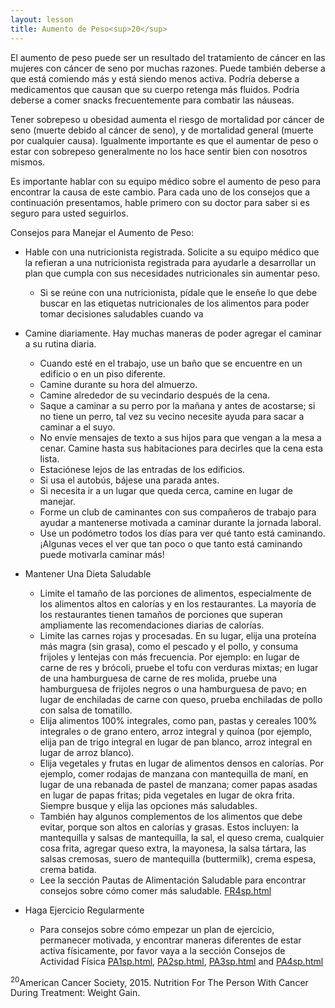 ```yaml
---
layout: lesson
title: Aumento de Peso<sup>20</sup>
---
```


El aumento de peso puede ser un resultado del tratamiento de cáncer en las mujeres con cáncer de seno por muchas razones. Puede también deberse a que está comiendo más y está siendo menos activa. Podría deberse a medicamentos que causan que su cuerpo retenga más fluidos. Podría deberse a comer snacks frecuentemente para combatir las náuseas.

Tener sobrepeso u obesidad aumenta el riesgo de mortalidad por cáncer de seno (muerte debido al cáncer de seno), y de mortalidad general (muerte por cualquier causa). Igualmente importante es que el aumentar de peso o estar con sobrepeso generalmente no los hace sentir bien con nosotros mismos. 

Es importante hablar con su equipo médico sobre el aumento de peso para encontrar la causa de este cambio. Para cada uno de los consejos que a continuación presentamos, hable primero con su doctor para saber si es seguro para usted seguirlos. 

Consejos para Manejar el Aumento de Peso:

* Hable con una nutricionista registrada. Solicite a su equipo médico que la refieran a una nutricionista registrada para ayudarle a desarrollar un plan que cumpla con sus necesidades nutricionales sin aumentar peso.
    - Si se reúne con una nutricionista, pídale que le enseñe lo que debe buscar en las etiquetas nutricionales de los alimentos para poder tomar decisiones saludables cuando va

* Camine diariamente. Hay muchas maneras de poder agregar el caminar a su rutina diaria.
    - Cuando esté en el trabajo, use un baño que se encuentre en un edificio o en un piso diferente.
    - Camine durante su hora del almuerzo.
    - Camine alrededor de su vecindario después de la cena.
    - Saque a caminar a su perro por la mañana y antes de acostarse; si no tiene un perro, tal vez su vecino necesite ayuda para sacar a caminar a el suyo.
    - No envíe mensajes de texto a sus hijos para que vengan a la mesa a cenar. Camine hasta sus habitaciones para decirles que la cena esta lista.
    - Estaciónese lejos de las entradas de los edificios.
    - Si usa el autobús, bájese una parada antes.
    - Si necesita ir a un lugar que queda cerca, camine en lugar de manejar.
    - Forme un club de caminantes con sus compañeros de trabajo para ayudar a mantenerse motivada a caminar durante la jornada laboral.
    - Use un podómetro todos los días para ver qué tanto está caminando. ¡Algunas veces el ver que tan poco o que tanto está caminando puede motivarla caminar más!

* Mantener Una Dieta Saludable
    - Limite el tamaño de las porciones de alimentos, especialmente de los alimentos altos en calorías y en los restaurantes. La mayoría de los restaurantes tienen tamaños de porciones que superan ampliamente las recomendaciones diarias de calorías.
    - Limite las carnes rojas y procesadas. En su lugar, elija una proteína más magra (sin grasa), como el pescado y el pollo, y consuma frijoles y lentejas con más frecuencia. Por ejemplo: en lugar de carne de res y brócoli, pruebe el tofu con verduras mixtas; en lugar de una hamburguesa de carne de res molida, pruebe una hamburguesa de frijoles negros o una hamburguesa de pavo; en lugar de enchiladas de carne con queso, prueba enchiladas de pollo con salsa de tomatillo.
    - Elija alimentos 100% integrales, como pan, pastas y cereales 100% integrales o de grano entero, arroz integral y quínoa (por ejemplo, elija pan de trigo integral en lugar de pan blanco, arroz integral en lugar de arroz blanco).
    - Elija vegetales y frutas en lugar de alimentos densos en calorías. Por ejemplo, comer rodajas de manzana con mantequilla de maní, en lugar de una rebanada de pastel de manzana; comer papas asadas en lugar de papas fritas; pida vegetales en lugar de okra frita. Siempre busque y elija las opciones más saludables.
    - También hay algunos complementos de los alimentos que debe evitar, porque son altos en calorías y grasas. Estos incluyen: la mantequilla y salsas de mantequilla, la sal, el queso crema, cualquier cosa frita, agregar queso extra, la mayonesa, la salsa tártara, las salsas cremosas, suero de mantequilla (buttermilk), crema espesa, crema batida. 
    - Lee la sección Pautas de Alimentación Saludable para encontrar consejos sobre cómo comer más saludable. [FR4sp.html](/FR4sp/index.html)

* Haga Ejercicio Regularmente
    - Para consejos sobre cómo empezar un plan de ejercicio, permanecer motivada, y encontrar maneras diferentes de estar activa físicamente, por favor vaya a la sección Consejos de Actividad Física [PA1sp.html](/PA1sp/index.html), [PA2sp.html](/PA2sp/index.html), [PA3sp.html](/PA3sp/index.html) and [PA4sp.html](/PA4sp/index.html)
 

<sup>20</sup>American Cancer Society, 2015. Nutrition For The Person With Cancer During Treatment: Weight Gain.	
